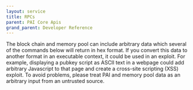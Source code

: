 ```yaml
---
layout: service
title: RPCs
parent: PAI Core Apis
grand_parent: Developer Reference
---
```



The block chain and memory pool can include arbitrary data which several of the commands below will return in hex format. If you convert this data to another format in an executable context, it could be used in an exploit. For example, displaying a pubkey script as ASCII text in a webpage could add arbitrary Javascript to that page and create a cross-site scripting (XSS) exploit. To avoid problems, please treat PAI and memory pool data as an arbitrary input from an untrusted source.